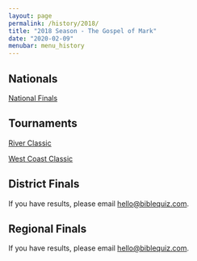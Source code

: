 ```yaml
---
layout: page
permalink: /history/2018/
title: "2018 Season - The Gospel of Mark"
date: "2020-02-09"
menubar: menu_history
---
```


## Nationals

<a href="{% link _pages/history/2018/nationals.md %}" class="button is-primary">National Finals</a>

## Tournaments

<a href="{% link _pages/history/2018/tournament-river-classic.md %}" class="button is-primary">River Classic</a>

<a href="{% link _pages/history/2018/tournament-west-coast-classic.md %}" class="button is-primary">West Coast Classic</a>

## District Finals
If you have results, please email [hello@biblequiz.com](mailto:hello@biblequiz.com).

## Regional Finals
If you have results, please email [hello@biblequiz.com](mailto:hello@biblequiz.com).
